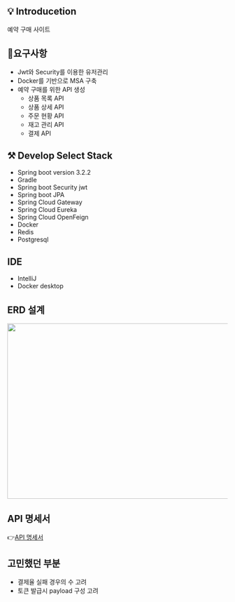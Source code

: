 ## 💡 Introducetion
예약 구매 사이트

## 📌요구사항
* Jwt와 Security를 이용한 유저관리
* Docker를 기반으로 MSA 구축
* 예약 구매를 위한 API 생성
  * 상품 목록 API
  * 상품 상세 API
  * 주문 현황 API
  * 재고 관리 API
  * 결제 API

## ⚒ Develop Select Stack
* Spring boot version 3.2.2
* Gradle
* Spring boot Security jwt
* Spring boot JPA
* Spring Cloud Gateway
* Spring Cloud Eureka
* Spring Cloud OpenFeign
* Docker
* Redis
* Postgresql

## IDE
* IntelliJ
* Docker desktop

## ERD 설계

<img src="https://github.com/PreorderSystemPersonal/.github/assets/39753337/b794b335-e4fc-471c-9fa1-8a1c1bf21efd" width="800" height="400">


## API 명세서
👉[API 명세서](https://foamy-principle-0ef.notion.site/API-fc7e48d269cc4d01a9f39d1eb255a39b?pvs=4)


## 고민했던 부분
* 결제율 실패 경우의 수 고려
* 토큰 발급시 payload 구성 고려
